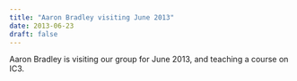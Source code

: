 ```yaml
---
title: "Aaron Bradley visiting June 2013"
date: 2013-06-23
draft: false
---
```

<p>Aaron Bradley is visiting our group for June 2013, and teaching a course on IC3.</p>
